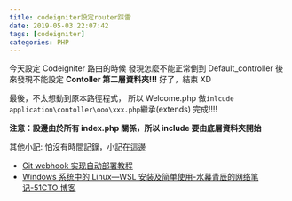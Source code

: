 ```yaml
---
title: codeigniter設定router踩雷
date: 2019-05-03 22:07:42
tags: [codeigniter]
categories: PHP
---
```


今天設定 Codeigniter 路由的時候
發現怎麼不能正常倒到 Default_controller
後來發現不能設定 **Contoller 第二層資料夾!!!**
好了，結束 XD

<!--more-->

最後，不太想動到原本路徑程式，
所以 Welcome.php 做`inlcude application\contoller\ooo\xxx.php`繼承(extends)
完成!!!!

**注意：設邊由於所有 index.php 關係，所以 include 要由底層資料夾開始**

其他小記:
怕沒有時間記錄，小記在這邊

- [Git webhook 实现自动部署教程](http://blog.text.wiki/2017/10/31/git-webhooks-for-php.html)
- [Windows 系统中的 Linux—WSL 安装及简单使用-水幕青辰的网络笔记-51CTO 博客](https://blog.51cto.com/3chou/2294231)
